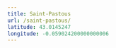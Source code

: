 ```yaml
---
title: Saint-Pastous
url: /saint-pastous/
latitude: 43.0145247
longitude: -0.059024200000000006
---
```


